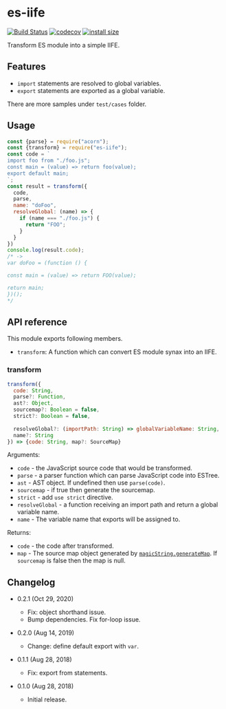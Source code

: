 es-iife
=======

[![Build Status](https://travis-ci.com/eight04/es-iife.svg?branch=master)](https://travis-ci.com/eight04/es-iife)
[![codecov](https://codecov.io/gh/eight04/es-iife/branch/master/graph/badge.svg)](https://codecov.io/gh/eight04/es-iife)
[![install size](https://packagephobia.now.sh/badge?p=es-iife)](https://packagephobia.now.sh/result?p=es-iife)

Transform ES module into a simple IIFE.

Features
--------

* `import` statements are resolved to global variables.
* `export` statements are exported as a global variable.

There are more samples under `test/cases` folder.

Usage
-----

```js
const {parse} = require("acorn");
const {transform} = require("es-iife");
const code = `
import foo from "./foo.js";
const main = (value) => return foo(value);
export default main;
`;
const result = transform({
  code,
  parse,
  name: "doFoo",
  resolveGlobal: (name) => {
    if (name === "./foo.js") {
      return "FOO";
    }
  }
})
console.log(result.code);
/* ->
var doFoo = (function () {

const main = (value) => return FOO(value);

return main;
})();
*/
```

API reference
-------------

This module exports following members.

* `transform`: A function which can convert ES module synax into an IIFE.

### transform

```js
transform({
  code: String,
  parse?: Function,
  ast?: Object,
  sourcemap?: Boolean = false,
  strict?: Boolean = false,
  
  resolveGlobal?: (importPath: String) => globalVariableName: String,
  name?: String
}) => {code: String, map?: SourceMap}
```

Arguments:

* `code` - the JavaScript source code that would be transformed.
* `parse` - a parser function which can parse JavaScript code into ESTree.
* `ast` - AST object. If undefined then use `parse(code)`.
* `sourcemap` - if true then generate the sourcemap.
* `strict` - add `use strict` directive.
* `resolveGlobal` - a function receiving an import path and return a global variable name.
* `name` - The variable name that exports will be assigned to.

Returns:

* `code` - the code after transformed.
* `map` - The source map object generated by [`magicString.generateMap`](https://github.com/Rich-Harris/magic-string#sgeneratemap-options-). If `sourcemap` is false then the map is null.

Changelog
---------

* 0.2.1 (Oct 29, 2020)

  - Fix: object shorthand issue.
  - Bump dependencies. Fix for-loop issue.

* 0.2.0 (Aug 14, 2019)

  - Change: define default export with `var`.

* 0.1.1 (Aug 28, 2018)

  - Fix: export from statements.

* 0.1.0 (Aug 28, 2018)

  - Initial release.
